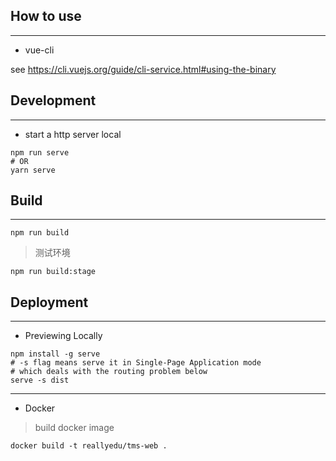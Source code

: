 
## How to use
---
- vue-cli

see https://cli.vuejs.org/guide/cli-service.html#using-the-binary

## Development
---
- start a http server local
```
npm run serve
# OR
yarn serve

```
## Build
---
```
npm run build

```
> 测试环境
```
npm run build:stage
```
## Deployment

----
- Previewing Locally
```
npm install -g serve
# -s flag means serve it in Single-Page Application mode
# which deals with the routing problem below
serve -s dist
```

-----
- Docker
> build docker image
```
docker build -t reallyedu/tms-web .

```
